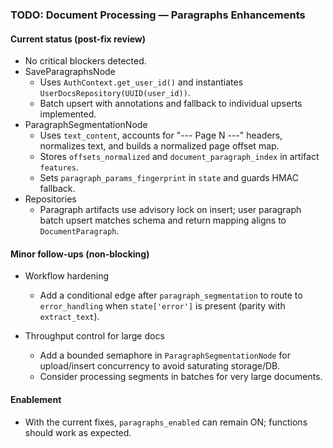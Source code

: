 ### TODO: Document Processing — Paragraphs Enhancements

#### Current status (post-fix review)

- No critical blockers detected.
- SaveParagraphsNode
  - Uses `AuthContext.get_user_id()` and instantiates `UserDocsRepository(UUID(user_id))`.
  - Batch upsert with annotations and fallback to individual upserts implemented.
- ParagraphSegmentationNode
  - Uses `text_content`, accounts for "--- Page N ---" headers, normalizes text, and builds a normalized page offset map.
  - Stores `offsets_normalized` and `document_paragraph_index` in artifact `features`.
  - Sets `paragraph_params_fingerprint` in `state` and guards HMAC fallback.
- Repositories
  - Paragraph artifacts use advisory lock on insert; user paragraph batch upsert matches schema and return mapping aligns to `DocumentParagraph`.

#### Minor follow-ups (non-blocking)

- Workflow hardening
  - Add a conditional edge after `paragraph_segmentation` to route to `error_handling` when `state['error']` is present (parity with `extract_text`).

- Throughput control for large docs
  - Add a bounded semaphore in `ParagraphSegmentationNode` for upload/insert concurrency to avoid saturating storage/DB.
  - Consider processing segments in batches for very large documents.

#### Enablement

- With the current fixes, `paragraphs_enabled` can remain ON; functions should work as expected.


